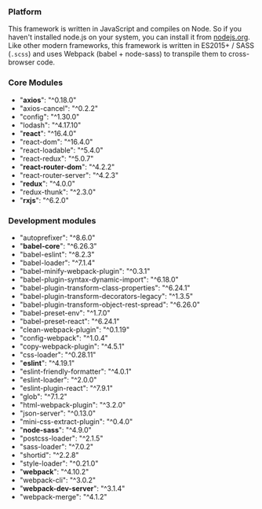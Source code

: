 ### Platform
This framework is written in JavaScript and compiles on Node. So if you haven't installed node.js on your system, you can install it from [nodejs.org](https://nodejs.org/en/). Like other modern frameworks, this framework is written in ES2015+ / SASS (`.scss`) and uses Webpack (babel + node-sass) to transpile them to cross-browser code.

### Core Modules
- "**axios**": "\^0.18.0"
- "axios-cancel": "\^0.2.2"
- "config": "\^1.30.0"
- "lodash": "\^4.17.10"
- "**react**": "\^16.4.0"
- "react-dom": "\^16.4.0"
- "react-loadable": "\^5.4.0"
- "react-redux": "\^5.0.7"
- "**react-router-dom**": "\^4.2.2"
- "react-router-server": "\^4.2.3"
- "**redux**": "\^4.0.0"
- "redux-thunk": "\^2.3.0"
- "**rxjs**": "\^6.2.0"

### Development modules
- "autoprefixer": "\^8.6.0"
- "**babel-core**": "\^6.26.3"
- "babel-eslint": "\^8.2.3"
- "babel-loader": "\^7.1.4"
- "babel-minify-webpack-plugin": "\^0.3.1"
- "babel-plugin-syntax-dynamic-import": "\^6.18.0"
- "babel-plugin-transform-class-properties": "\^6.24.1"
- "babel-plugin-transform-decorators-legacy": "\^1.3.5"
- "babel-plugin-transform-object-rest-spread": "\^6.26.0"
- "babel-preset-env": "\^1.7.0"
- "babel-preset-react": "\^6.24.1"
- "clean-webpack-plugin": "\^0.1.19"
- "config-webpack": "\^1.0.4"
- "copy-webpack-plugin": "\^4.5.1"
- "css-loader": "\^0.28.11"
- "**eslint**": "\^4.19.1"
- "eslint-friendly-formatter": "\^4.0.1"
- "eslint-loader": "\^2.0.0"
- "eslint-plugin-react": "\^7.9.1"
- "glob": "\^7.1.2"
- "html-webpack-plugin": "\^3.2.0"
- "json-server": "\^0.13.0"
- "mini-css-extract-plugin": "\^0.4.0"
- "**node-sass**": "\^4.9.0"
- "postcss-loader": "\^2.1.5"
- "sass-loader": "\^7.0.2"
- "shortid": "\^2.2.8"
- "style-loader": "\^0.21.0"
- "**webpack**": "\^4.10.2"
- "webpack-cli": "\^3.0.2"
- "**webpack-dev-server**": "\^3.1.4"
- "webpack-merge": "\^4.1.2"